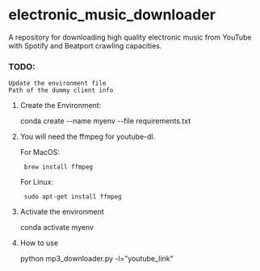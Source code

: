 # electronic_music_downloader

A repository for downloading high quality electronic music from YouTube with Spotify and Beatport crawling capacities.

### TODO: 
    Update the environment file
    Path of the dummy client info        

1) Create the Environment:

    conda create --name myenv --file requirements.txt

2) You will need the ffmpeg for youtube-dl.

    For MacOS: 

        brew install ffmpeg

    For Linux:

        sudo apt-get install ffmpeg

3) Activate the environment

    conda activate myenv

4) How to use

    python mp3_downloader.py -l="youtube_link"